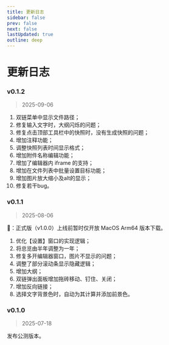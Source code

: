 ```yaml
---
title: 更新日志
sidebar: false
prev: false
next: false
lastUpdated: true
outline: deep
---
```


# 更新日志

### v0.1.2

> 2025-09-06

1. 双链菜单中显示文件路径；
2. 修复输入文字时，大纲闪烁的问题；
3. 修复点击顶部工具栏中的快照时，没有生成快照的问题；
4. 增加注释功能；
5. 调整快照列表时间显示格式；
6. 增加附件名称编辑功能；
7. 增加了编辑器内 iframe 的支持；
8. 增加在文件列表中批量设置目标功能；
9. 增加图片放大缩小及alt的显示；
10. 修复若干bug。

### v0.1.1

> 2025-08-06

🔔：正式版（v1.0.0）上线前暂时仅开放 MacOS Arm64 版本下载。

1. 优化【设置】窗口的实现逻辑；
2. 将总览由半年调整为一年；
3. 修复多开编辑器窗口，图片不显示的问题；
4. 调整了部分滚动条显示隐藏逻辑；
5. 增加大纲；
6. 双链弹出面板增加拖砖移动、钉住、关闭；
7. 增加反向链接；
8. 选择文字背景色时，自动为其计算并添加前景色。

### v0.1.0

> 2025-07-18

发布公测版本。